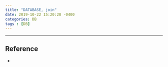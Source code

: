 ```yaml
---
title: "DATABASE, join"
date: 2019-10-22 15:20:28 -0400
categories: DB
tags : [DB]
---
```



---
## Reference

-
